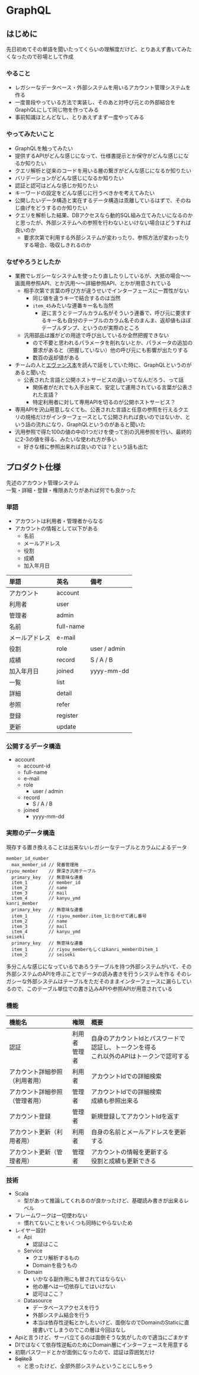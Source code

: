 # GraphQL
## はじめに
先日初めてその単語を聞いたってくらいの理解度だけど、とりあえず書いてみたくなったので砂場として作成

### やること
+ レガシーなデータベース・外部システムを用いるアカウント管理システムを作る
+ 一度普段やっている方法で実装し、そのあと対呼び元との外部結合をGraphQLにして同じ物を作ってみる
+ 事前知識ほとんどなし、とりあえずまず一度やってみる

### やってみたいこと
+ GraphQLを触ってみたい
+ 提供するAPIがどんな感じになって、仕様書提示とか保守がどんな感じになるか知りたい
+ クエリ解析と従来のコードを用いる層の繋ぎがどんな感じになるか知りたい
+ バリデーションがどんな感じになるか知りたい
+ 認証と認可はどんな感じか知りたい
+ キーワードの設定をどんな感じに行うべきかを考えてみたい
+ 公開したいデータ構造と実在するデータ構造は乖離しているはずで、そのねじ曲げをどうするのか知りたい
+ クエリを解析した結果、DBアクセスなら動的SQL組み立てみたいになるのかと思ったが、外部システムへの参照を行わないといけない場合はどうすれば良いのか
  + 要求次第で利用する外部システムが変わったり、参照方法が変わったりする場合、吸収しきれるのか

### なぜやろうとしたか
+ 業務でレガシーなシステムを使ったり直したりしているが、大抵の場合〜〜画面用参照API、とか汎用〜〜詳細参照API、とかが用意されている
  + 相手次第で言葉の呼び方が違うせいでインターフェースに一貫性がない
    + 同じ値を違うキーで結合するのは当然
    + `item_45`みたいな連番キー名も当然
      + 逆に言うとテーブルカラム名がそういう連番で、呼び元に要求するキー名も自分のテーブルのカラム名そのまんま、返却値もほぼテーブルダンプ、というのが実際のところ
  + 汎用部品は誰がどの用途で呼び出しているか全然把握できない
    + ので不要と思われるパラメータを削れないとか、パラメータの追加の要求があると（把握していない）他の呼び元にも影響が出たりする
    + 数百の返却値がある
+ チームの人と[エヴァンス本](https://images-na.ssl-images-amazon.com/images/I/51f7WXHJYCL._SX258_BO1,204,203,200_.jpg)を読んで話をしていた時に、GraphQLというのがあると聞いた
  + 公表された言語と公開ホストサービスの違いってなんだろう、って話
    + 関係者がだれでも入手出来て、安定して運用されている言葉が公表された言語？
    + 特定利用者に対して専用APIを切るのが公開ホストサービス？
+ 専用APIを沢山用意しなくても、公表された言語と任意の参照を行えるクエリの規格だけがインターフェースとして公開されれば良いのではないか、という話の流れになり、GraphQLというのがあると聞いた
+ 汎用参照で得た100の値の中の1つだけを使って別の汎用参照を行い、最終的に2-3の値を得る、みたいな使われ方が多い
  + 好きな様に参照出来れば良いのでは？という話も出た

## プロダクト仕様
先述のアカウント管理システム  
一覧・詳細・登録・権限あたりがあれば何でも良かった

### 単語
+ アカウントは利用者・管理者からなる
+ アカウントの情報として以下がある
  + 名前
  + メールアドレス
  + 役割
  + 成績
  + 加入年月日

単語           | 英名      | 備考        
:--            | :--       | :--         
アカウント     | account   |             
利用者         | user      |             
管理者         | admin     |             
名前           | full-name |             
メールアドレス | e-mail    |             
役割           | role      | user / admin
成績           | record    | S / A / B   
加入年月日     | joined    | yyyy-mm-dd  
一覧           | list      |             
詳細           | detail    |             
参照           | refer     |             
登録           | register  |             
更新           | update    |             

### 公開するデータ構造
+ account
  + account-id
  + full-name
  + e-mail
  + role
    + user / admin
  + record
    + S / A / B
  + joined
    + yyyy-mm-dd

### 実際のデータ構造
現存する置き換えることは出来ないレガシーなテーブルとカラムによるデータ

```
member_id_number
  max_member_id // 発番管理用
riyou_member    // 罪深き汎用テーブル
  primary_key   // 無意味な連番
  item_1        // member_id
  item_2        // name
  item_3        // mail
  item_4        // kanyu_ymd
kanri_member
  primary_key   // 無意味な連番
  item_1        // riyou_member.item_1と合わせて通し番号
  item_2        // name
  item_3        // mail
  item_4        // kanyu_ymd
seiseki
  primary_key   // 無意味な連番
  item_1        // riyou_memberもしくはkanri_memberのitem_1
  item_2        // seiseki
```

多分こんな感じになっているであろうテーブルを持つ外部システムがいて、その外部システムのAPIを呼ぶことでデータの読み書きを行うシステムを作る
そのレガシーな外部システムはテーブルをただそのままインターフェースに漏らしているので、このテーブル単位での書き込みAPIや参照APIが用意されている

### 機能
機能名                         | 権限             | 概要                                                                                       
:--                            | :--              | :--                                                                                        
認証                           | 利用者<br>管理者 | 自身のアカウントIdとパスワードで認証し、トークンを得る<br>これ以外のAPIはトークンで認可する
アカウント詳細参照（利用者用） | 利用者           | アカウントIdでの詳細検索                                                                   
アカウント詳細参照（管理者用） | 管理者           | アカウントIdでの詳細検索<br>成績も参照出来る                                               
アカウント登録                 | 管理者           | 新規登録してアカウントIdを返す                                                             
アカウント更新（利用者用）     | 利用者           | 自身の名前とメールアドレスを更新する                                                       
アカウント更新（管理者用）     | 管理者           | アカウントの情報を更新する<br>役割と成績も更新できる                                       

### 技術
+ Scala
  + 型があって推論してくれるのが良かったけど、基礎読み書きが出来るレベル
+ フレームワークは一切使わない
  + 慣れてないことをいくつも同時にやらないため
+ レイヤー設計
  + Api
    + 認証はここ
  + Service
    + クエリ解析するもの
    + Domainを扱うもの
  + Domain
    + いかなる副作用にも冒されてはならない
    + 他の層へは一切依存してはいけない
    + 認可はここ？
  + Datasource
    + データベースアクセスを行う
    + 外部システム結合を行う
    + 本当は依存性逆転とかしたいけど、面倒なのでDomainのStaticに直接書いてしまうのでこの層は今回はなし
+ Apiと言うけど、サーバ立てるのは面倒そうな気がしたので適当にごまかす
+ DIではなくて依存性逆転のためにDomain層にインターフェースを用意する
+ 初期パスワードとかが面倒になったので、認証は雰囲気だけ
+ ~~Sqlite3~~
  + と思ったけど、全部外部システムということにしちゃう
